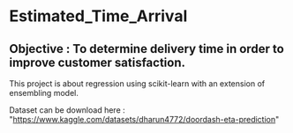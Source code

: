 # Estimated_Time_Arrival

## Objective : To determine delivery time in order to improve customer satisfaction.

This project is about regression using scikit-learn with an extension of ensembling model.

Dataset can be download here : "https://www.kaggle.com/datasets/dharun4772/doordash-eta-prediction"
